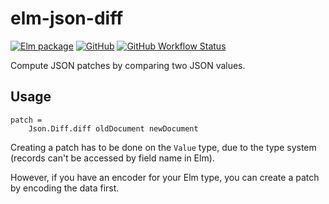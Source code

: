 # elm-json-diff

[![Elm package](https://img.shields.io/elm-package/v/lattyware/elm-json-diff)](https://package.elm-lang.org/packages/lattyware/elm-json-diff/latest/) [![GitHub](https://img.shields.io/github/license/lattyware/elm-json-diff)](https://github.com/Lattyware/elm-json-diff/blob/1.0.0/LICENSE) [![GitHub Workflow Status](https://img.shields.io/github/workflow/status/lattyware/elm-json-diff/Tests)](https://github.com/Lattyware/elm-json-diff/actions?query=workflow%3ATests)

Compute JSON patches by comparing two JSON values.

## Usage

    patch =
        Json.Diff.diff oldDocument newDocument
        
Creating a patch has to be done on the `Value` type, due to the type system (records can't be accessed by field name in 
Elm).

However, if you have an encoder for your Elm type, you can create a patch by encoding the data first.
